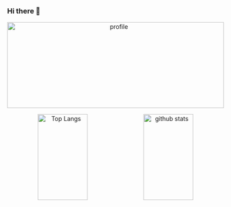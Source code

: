 ### Hi there 👋

<p align="center">
    <img alt="profile" height="200px" width="100%" src="http://github-profile-summary-cards.vercel.app/api/cards/profile-details?username=ungeho&theme=algolia" />
</p>
<p align="center">
  <img alt="Top Langs" height="200px" width="48%" src="https://github-readme-stats.vercel.app/api/top-langs/?username=ungeho&layout=compact&count_private=true&show_icons=true&theme=algolia" />
  <img alt="github stats" height="200px" width="48%" src="http://github-profile-summary-cards.vercel.app/api/cards/productive-time?username=ungeho&theme=algolia&utcOffset=8" />
</p>

<!--
**ungeho/ungeho** is a ✨ _special_ ✨ repository because its `README.md` (this file) appears on your GitHub profile.

Here are some ideas to get you started:

- 🔭 I’m currently working on ...
- 🌱 I’m currently learning ...
- 👯 I’m looking to collaborate on ...
- 🤔 I’m looking for help with ...
- 💬 Ask me about ...
- 📫 How to reach me: ...
- 😄 Pronouns: ...
- ⚡ Fun fact: ...
-->
